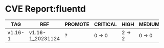 # CVE Report:fluentd
|   TAG   |       REF        | PROMOTE | CRITICAL |  HIGH  | MEDIUM |  LOW   | UNKNOWN |
|---------|------------------|---------|----------|--------|--------|--------|---------|
| v1.16-1 | v1.16-1_20231124 | ?       | 0 -> 0   | 2 -> 2 | 0 -> 0 | 0 -> 0 | 0 -> 0  |
